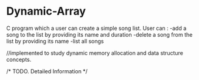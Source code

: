 # Dynamic-Array

C program which a user can create a simple song list.
User can :
  -add a song to the list by providing its name and duration
  -delete a song from the list by providing its name
  -list all songs
  
//implemented to study dynamic memory allocation and data structure concepts.

/*
TODO. 
Detailed Information
*/

